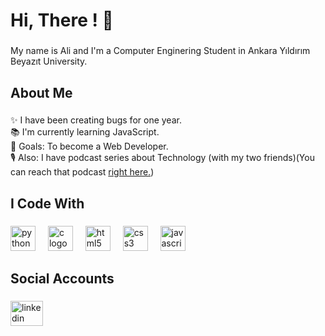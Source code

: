 <h1 align="left">Hi, There ! 👋</h1>

###

<p align="left">My name is Ali and I'm a Computer Enginering Student in Ankara Yıldırım Beyazıt University.</p>

###

<h2 align="left">About Me</h2>

###

<p align="left">✨ I have been creating bugs for one year.<br>📚 I'm currently learning JavaScript.<br>🎯 Goals: To become a Web Developer.<br>🎙️ Also: I have podcast series about Technology (with my two friends)(You can reach that podcast <a target="_blank" href="https://open.spotify.com/show/5e7U7UMTUi8K9n11wK9nmM">right here.</a>)</p>

###

<h2 align="left">I Code With</h2>

###

<div align="left">
  <img src="https://cdn.jsdelivr.net/gh/devicons/devicon/icons/python/python-original.svg" height="40" alt="python logo"  />
  <img width="12" />
  <img src="https://cdn.jsdelivr.net/gh/devicons/devicon/icons/c/c-original.svg" height="40" alt="c logo"  />
  <img width="12" />
  <img src="https://cdn.jsdelivr.net/gh/devicons/devicon/icons/html5/html5-original.svg" height="40" alt="html5 logo"  />
  <img width="12" />
  <img src="https://cdn.jsdelivr.net/gh/devicons/devicon/icons/css3/css3-original.svg" height="40" alt="css3 logo"  />
  <img width="12" />
  <img src="https://cdn.jsdelivr.net/gh/devicons/devicon/icons/javascript/javascript-original.svg" height="40" alt="javascript logo"  />
</div>

###

<h2 align="left">Social Accounts</h2>

###

<div align="left">
  <a href="https://www.linkedin.com/in/ali-haydar-sucu/" target="_blank">
    <img src="https://raw.githubusercontent.com/maurodesouza/profile-readme-generator/master/src/assets/icons/social/linkedin/default.svg" width="52" height="40" alt="linkedin logo"  />
  </a>
</div>

###
